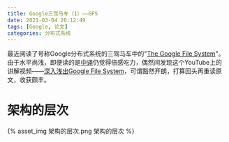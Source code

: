 ```yaml
---
title: Google三驾马车（1）——GFS
date: 2021-03-04 20:12:49
tags: [Google, 论文]
categories: 分布式系统
---
```


最近阅读了号称Google分布式系统的三驾马车中的"[The Google File System](https://dl.acm.org/doi/pdf/10.1145/945445.945450?casa_token=oR7grA26w34AAAAA:foohVEqDKPuAtLOsysk87pEoO7zTgcYRPFKtOxG7QLzOMI8HnT1vybCb6kibsHO5RWxPm8C4RSRKiTw)"。由于水平尚浅，即便读的是[中译](https://duanmeng.github.io/2017/12/07/gfs-notes/)仍觉得倍感吃力，偶然间发现这个YouTube上的讲解视频——[深入浅出Google File System](https://www.youtube.com/watch?v=WLad7CCexo8)，可谓豁然开朗，打算回头再重读原文，收获颇丰。



# 架构的层次



{% asset_img 架构的层次.png 架构的层次 %}

